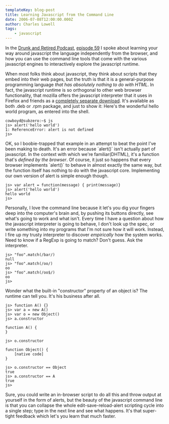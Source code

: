 ```yaml
---
templateKey: blog-post
title: Learning Javascript from the Command Line
date: 2006-07-08T12:00:00.000Z
author: Charles Lowell
tags: 
    - javascript
---
```


<p>In the <a href="http://www.drunkandretired/podcast">Drunk and Retired Podcast</a>, <a href="http://www.drunkandretired.com/2006/07/08/drunkandretiredcom-podcast-episode-59-lightside-v-darkside-plus-learning-javascript-the-language-not-the-javascript-the-browser-scriptus/#comments">episode  59</a> I spoke about learning your way around javascript the language independently from the browser, and how you can use the command line tools that come with the various javascript engines to interactively explore the javascript runtime.</p>

<p>When most folks think about javascript, they think about scripts that they embed into their web pages, but the truth is that it is a general-purpose programming language <em>that has absolutely nothing to do with HTML</em>. In fact, the javascript runtime is so orthogonal to other web browser functionality, that mozilla offers the javascript interpreter that it uses in Firefox and friends as a <a href="http://www.mozilla.org/js/spidermonkey">completely separate download</a>. It's available as both .deb or .rpm package, and just to show it: Here's the wonderful hello world program, as entered into the shell.</p>

    cowboyd@subzero:~$ js
    js> alert('hello world')
    1: ReferenceError: alert is not defined
    js>    

<p>OK, so I boobie-trapped that example in an attempt to beat the point I've been making to death. It's an error because `alert()` isn't actually part of javascript. In the context with which we're familiar(DHTML), it's a function that's <em>defined by the browser</em>. Of course, it just so happens that every browser implements `alert()` to behave in almost exactly the same way, but the function itself has nothing to do with the javascript core. Implementing our own version of alert is simple enough though.</p>

    js> var alert = function(message) { print(message)}
    js> alert('hello world')
    hello world
    js>            

<p>Personally, I love the command line because it let's you dig your fingers deep into the computer's brain and, by pushing its buttons directly, see what's going to work and what isn't. Every time I have a question about how the javascript interpreter is going to behave, I don't look up the spec, or write something into my programs that I'm not sure how it will work. Instead, I fire up my trusty interpreter to discover <em>empirically</em> how the system works. Need to know if a RegExp is going to match? Don't guess. Ask the interpreter.</p>

    js> "foo".match(/bar/)
    null
    js> "foo".match(/oo/)
    oo
    js> "foo".match(/oo$/)
    oo
    js>             

<p>Wonder what the built-in "constructor" property of an object is? The runtime can tell you. It's his business after all.</p>

    js> function A() {}
    js> var a = new A()
    js> var o = new Object()
    js> a.constructor

    function A() {
    }

    js> o.constructor

    function Object() {
        [native code]
    }

    js> o.constructor == Object
    true
    js> a.constructor == A
    true
    js>                            

<p>Sure, you could write an in-browser script to do all this and throw output at yourself in the form of alerts, but the beauty of the javascript command line is that you can collapse the whole edit-save-reload-alert scripting cycle into a single step; type in the next line and see what happens. It's that super-tight feedback which let's you learn that much faster.</p>
